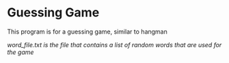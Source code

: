 # Guessing Game

This program is for a guessing game, similar to hangman

*word_file.txt is the file that contains a list of random words that are used for the game*
